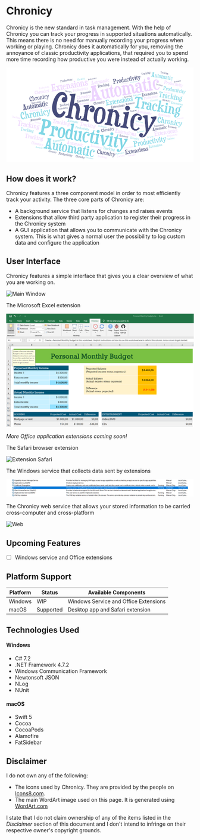 # Chronicy

Chronicy is the new standard in task management. With the help of Chronicy you can track your progress in supported situations automatically. This means there is no need for manually recording your progress when working or playing. Chronicy does it automatically for you, removing the annoyance of classic productivity applications, that required you to spend more time recording how productive you were instead of actually working.

![Main Image](./Images/Main.png)

## How does it work?
Chronicy features a three component model in order to most efficiently track your activity. The three core parts of Chronicy are:
* A background service that listens for changes and raises events
* Extensions that allow third party application to register their progress in the Chronicy system
* A GUI application that allows you to communicate with the Chronicy system. This is what gives a normal user the possibility to log custom data and configure the application

## User Interface
Chronicy features a simple interface that gives you a clear overview of what you are working on.

![Main Window](./Images/MainWindow.png)

The Microsoft Excel extension

![Extension Excel](./Images/ExtensionExcel.png)

*More Office application extensions coming soon!*

The Safari browser extension

![Extension Safari](./Images/ExtensionSafari.png)

The Windows service that collects data sent by extensions

![Service Windows](./Images/ServiceWindows.png)

The Chronicy web service that allows your stored information to be carried cross-computer and cross-platform

![Web](./Images/Web.png)

## Upcoming Features

- [ ] Windows service and Office extensions

## Platform Support
|   Platform   |    Status    |          Available Components          |
| ------------ | ------------ | -------------------------------------- |
| Windows      | WIP          | Windows Service and Office Extensions  |
| macOS        | Supported    | Desktop app and Safari extension       |

## Technologies Used
#### Windows
* C# 7.2
* .NET Framework 4.7.2
* Windows Communication Framework
* Newtonsoft JSON
* NLog
* NUnit

#### macOS
* Swift 5
* Cocoa
* CocoaPods
* Alamofire
* FatSidebar

## Disclaimer
I do not own any of the following:
* The icons used by Chronicy. They are provided by the people on [Icons8.com](https://icons8.com).
* The main WordArt image used on this page. It is generated using [WordArt.com](https://wordart.com)

I state that I do not claim ownership of any of the items listed in the *Disclaimer* section of this document and I don't intend to infringe on their respective owner's copyright grounds.